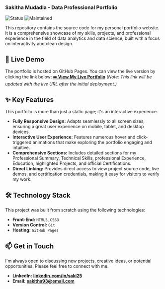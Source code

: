 ### Sakitha Mudadla - Data Professional Portfolio

![Status](https://img.shields.io/badge/status-active-brightgreen)
![Maintained](https://img.shields.io/badge/Maintained%3F-yes-blue.svg)

This repository contains the source code for my personal portfolio website. It is a comprehensive showcase of my skills, projects, and professional experience in the field of data analytics and data science, built with a focus on interactivity and clean design.


## 🚀 Live Demo
The portfolio is hosted on GitHub Pages. You can view the live version by clicking the link below:
**[➡️ View My Live Portfolio](https://your-github-username.github.io/your-repo-name/)**
*(Note: This link will be updated with the live URL after the initial deployment.)*


## ✨ Key Features
This portfolio is more than just a static page; it's an interactive experience.
-   **Fully Responsive Design:** Adapts seamlessly to all screen sizes, ensuring a great user experience on mobile, tablet, and desktop devices.
-   **Interactive User Experience:** Features numerous hover and click-triggered animations that make exploring the portfolio engaging and intuitive.
-   **Comprehensive Sections:** Includes detailed sections for my Professional Summary, Technical Skills, professional Experience, Education, highlighted Projects, and official Certifications.
-   **Direct Linking:** Provides direct access to view project source code, live demos, and certification credentials, making it easy for visitors to verify my work.


## 🛠️ Technology Stack
This project was built from scratch using the following technologies:
-   **Front-End:** `HTML5`, `CSS3`
-   **Version Control:** `Git`
-   **Hosting:** `GitHub Pages`

## 📫 Get in Touch
I'm always open to discussing new projects, creative ideas, or potential opportunities. Please feel free to connect with me.

-   **LinkedIn:** [**linkedin.com/in/saki25**](https://www.linkedin.com/in/saki25)
-   **Email:** [**sakitha93@email.com**](mailto:sakitha93@email.com)